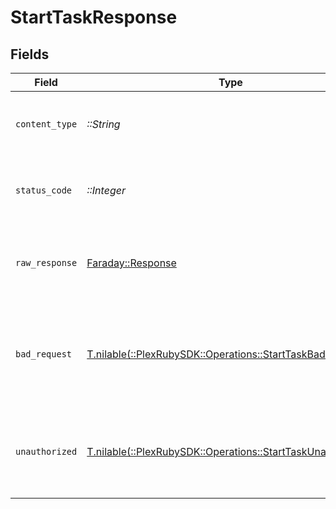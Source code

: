 # StartTaskResponse


## Fields

| Field                                                                                                           | Type                                                                                                            | Required                                                                                                        | Description                                                                                                     |
| --------------------------------------------------------------------------------------------------------------- | --------------------------------------------------------------------------------------------------------------- | --------------------------------------------------------------------------------------------------------------- | --------------------------------------------------------------------------------------------------------------- |
| `content_type`                                                                                                  | *::String*                                                                                                      | :heavy_check_mark:                                                                                              | HTTP response content type for this operation                                                                   |
| `status_code`                                                                                                   | *::Integer*                                                                                                     | :heavy_check_mark:                                                                                              | HTTP response status code for this operation                                                                    |
| `raw_response`                                                                                                  | [Faraday::Response](https://www.rubydoc.info/gems/faraday/Faraday/Response)                                     | :heavy_check_mark:                                                                                              | Raw HTTP response; suitable for custom response parsing                                                         |
| `bad_request`                                                                                                   | [T.nilable(::PlexRubySDK::Operations::StartTaskBadRequest)](../../models/operations/starttaskbadrequest.md)     | :heavy_minus_sign:                                                                                              | Bad Request - A parameter was not specified, or was specified incorrectly.                                      |
| `unauthorized`                                                                                                  | [T.nilable(::PlexRubySDK::Operations::StartTaskUnauthorized)](../../models/operations/starttaskunauthorized.md) | :heavy_minus_sign:                                                                                              | Unauthorized - Returned if the X-Plex-Token is missing from the header or query.                                |